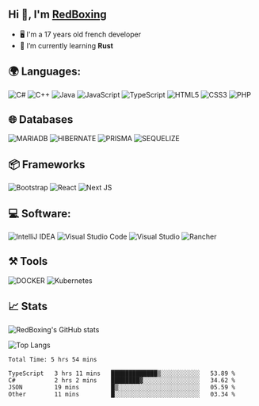 ## Hi 👋, I'm [RedBoxing](https://redboxing.fr)

- 🖥️ I'm a 17 years old french developer 
- 🔭 I’m currently learning **Rust**

## 🌍 Languages:
![C#](https://img.shields.io/badge/c%23-%23239120.svg?style=for-the-badge&logo=c-sharp&logoColor=white)
![C++](https://img.shields.io/badge/c++-%2300599C.svg?style=for-the-badge&logo=c%2B%2B&logoColor=white)
![Java](https://img.shields.io/badge/java-%23ED8B00.svg?style=for-the-badge&logo=java&logoColor=white)
![JavaScript](https://img.shields.io/badge/javascript-%23323330.svg?style=for-the-badge&logo=javascript&logoColor=%23F7DF1E)
![TypeScript](https://img.shields.io/badge/typescript-%23007ACC.svg?style=for-the-badge&logo=typescript&logoColor=white)
![HTML5](https://img.shields.io/badge/html5-%23E34F26.svg?style=for-the-badge&logo=html5&logoColor=white)
![CSS3](https://img.shields.io/badge/css3-%231572B6.svg?style=for-the-badge&logo=css3&logoColor=white)
![PHP](https://img.shields.io/badge/PHP-777BB4?style=for-the-badge&logo=php&logoColor=white)

## 🌐 Databases
![MARIADB](https://img.shields.io/badge/MariaDB-003545?style=for-the-badge&logo=mariadb&logoColor=white)
![HIBERNATE](https://img.shields.io/badge/Hibernate-59666C?style=for-the-badge&logo=Hibernate&logoColor=white)
![PRISMA](https://img.shields.io/badge/Prisma-3982CE?style=for-the-badge&logo=Prisma&logoColor=white)
![SEQUELIZE](https://img.shields.io/badge/Sequelize-52B0E7?style=for-the-badge&logo=Sequelize&logoColor=white)

## 📦 Frameworks
![Bootstrap](https://img.shields.io/badge/bootstrap-%23563D7C.svg?style=for-the-badge&logo=bootstrap&logoColor=white)
![React](https://img.shields.io/badge/react-%2320232a.svg?style=for-the-badge&logo=react&logoColor=%2361DAFB)
![Next JS](https://img.shields.io/badge/Next-black?style=for-the-badge&logo=next.js&logoColor=white)

## 💻 Software:
![IntelliJ IDEA](https://img.shields.io/badge/IntelliJIDEA-000000.svg?style=for-the-badge&logo=intellij-idea&logoColor=white)
![Visual Studio Code](https://img.shields.io/badge/Visual%20Studio%20Code-0078d7.svg?style=for-the-badge&logo=visual-studio-code&logoColor=white)
![Visual Studio](https://img.shields.io/badge/Visual%20Studio-5C2D91.svg?style=for-the-badge&logo=visual-studio&logoColor=white)
![Rancher](https://img.shields.io/badge/rancher-%230075A8.svg?style=for-the-badge&logo=rancher&logoColor=white)

## ⚒ Tools 
![DOCKER](https://img.shields.io/badge/Docker-2CA5E0?style=for-the-badge&logo=docker&logoColor=white)
![Kubernetes](https://img.shields.io/badge/kubernetes-%23326ce5.svg?style=for-the-badge&logo=kubernetes&logoColor=white)

## 📈 Stats

![RedBoxing's GitHub stats](https://github-readme-stats.vercel.app/api?username=RedBoxing&count_private=true&show_icons=true&theme=tokyonight)

![Top Langs](https://github-readme-stats.vercel.app/api/top-langs/?username=RedBoxing&layout=compact&theme=tokyonight)

<!--START_SECTION:waka-->

```text
Total Time: 5 hrs 54 mins

TypeScript   3 hrs 11 mins   █████████████▒░░░░░░░░░░░   53.89 %
C#           2 hrs 2 mins    ████████▓░░░░░░░░░░░░░░░░   34.62 %
JSON         19 mins         █▒░░░░░░░░░░░░░░░░░░░░░░░   05.59 %
Other        11 mins         █░░░░░░░░░░░░░░░░░░░░░░░░   03.34 %
```

<!--END_SECTION:waka-->

